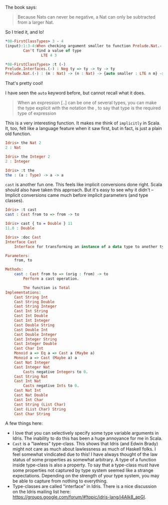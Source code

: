 The book says:

> Because Nats can never be negative, a Nat can only be subtracted from a larger Nat.

So I tried it, and lo!

```idris
*08-FirstClassTypes> 3 - 4
(input):1:3-4:When checking argument smaller to function Prelude.Nat.-:
        Can't find a value of type
                LTE 4 3

*08-FirstClassTypes> :t (-)
Prelude.Interfaces.(-) : Neg ty => ty -> ty -> ty
Prelude.Nat.(-) : (m : Nat) -> (n : Nat) -> {auto smaller : LTE n m} -> Nat
```

That's pretty cool!

I have seen the `auto` keyword before, but cannot recall what it does.

> When an expression [..] can be one of several types, you can make the type explicit with the notation the <type><expression>, to say that type is the required type of expression

This is a very interesting function. It makes me think of `implicitly` in Scala. It, too, felt like a language feature when it saw first, but in fact, is just a plain old function.

```idris
Idris> the Nat 2
2 : Nat

Idris> the Integer 2
2 : Integer

Idris> :t the
the : (a : Type) -> a -> a
```

`cast` is another fun one. This feels like implicit conversions done right. Scala should also have taken this approach. But it's easy to see why it didn't – Implicit conversions came much before implicit parameters (and type classes).

```idris
Idris> :t cast
cast : Cast from to => from -> to

Idris> cast { to = Double } 11
11.0 : Double

Idris> :doc Cast
Interface Cast
    Interface for transforming an instance of a data type to another type.

Parameters:
    from, to

Methods:
    cast : Cast from to => (orig : from) -> to
        Perform a cast operation.

        The function is Total
Implementations:
    Cast String Int
    Cast String Double
    Cast String Integer
    Cast Int String
    Cast Int Double
    Cast Int Integer
    Cast Double String
    Cast Double Int
    Cast Double Integer
    Cast Integer String
    Cast Integer Double
    Cast Char Int
    Monoid a => Eq a => Cast a (Maybe a)
    Monoid a => Cast (Maybe a) a
    Cast Nat Integer
    Cast Integer Nat
        Casts negative Integers to 0.
    Cast String Nat
    Cast Int Nat
        Casts negative Ints to 0.
    Cast Nat Int
    Cast Nat Double
    Cast Int Char
    Cast String (List Char)
    Cast (List Char) String
    Cast Char String
```

A few things here:
- I love that you can selectively specify some type variable arguments in Idris. The inability to do this has been a huge annoyance for me in Scala.
- `Cast` is a "lawless" type-class. This shows that Idris (and Edwin Brady) might not care as much about lawlessness as much of Haskell folks. I feel somewhat vindicated due to this! I have always thought of the law status of some properties as somewhat arbitrary. A type of a function inside type-class is also a property. To say that a type-class must have some properties not captured by type system seemed like a strange expectations. Depending on the strength of your type system, you may be able to capture from nothing to everything.
- Type-classes are called "interface" in Idris. There is a nice discussion on the Idris mailing list here: https://groups.google.com/forum/#!topic/idris-lang/i4AIk8_apGI.
